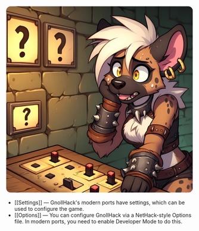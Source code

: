 ![game-configuration](/uploads/Game%20Configuration/game-configuration.webp)

* [[Settings]] — GnollHack's modern ports have settings, which can be used to configure the game.
* [[Options]] — You can configure GnollHack via a NetHack-style Options file. In modern ports, you need to enable Developer Mode to do this.
